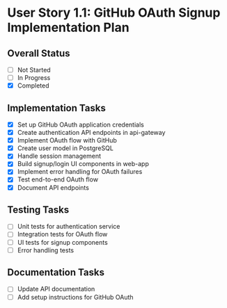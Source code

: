 # User Story 1.1: GitHub OAuth Signup Implementation Plan

## Overall Status
- [ ] Not Started
- [ ] In Progress
- [x] Completed

## Implementation Tasks
- [x] Set up GitHub OAuth application credentials
- [x] Create authentication API endpoints in api-gateway
- [x] Implement OAuth flow with GitHub
- [x] Create user model in PostgreSQL
- [x] Handle session management
- [x] Build signup/login UI components in web-app
- [x] Implement error handling for OAuth failures
- [x] Test end-to-end OAuth flow
- [x] Document API endpoints

## Testing Tasks
- [ ] Unit tests for authentication service
- [ ] Integration tests for OAuth flow
- [ ] UI tests for signup components
- [ ] Error handling tests

## Documentation Tasks
- [ ] Update API documentation
- [ ] Add setup instructions for GitHub OAuth